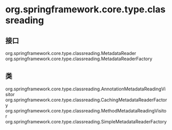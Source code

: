 # org.springframework.core.type.classreading

## 接口

org.springframework.core.type.classreading.MetadataReader
org.springframework.core.type.classreading.MetadataReaderFactory

## 类

org.springframework.core.type.classreading.AnnotationMetadataReadingVisitor
org.springframework.core.type.classreading.CachingMetadataReaderFactory
org.springframework.core.type.classreading.MethodMetadataReadingVisitor
org.springframework.core.type.classreading.SimpleMetadataReaderFactory




